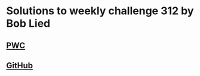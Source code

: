 # Solutions to weekly challenge 312 by Bob Lied

## [PWC](https://perlweeklychallenge.org/blog/perl-weekly-challenge-312/)
## [GitHub](https://github.com/boblied/perlweeklychallenge-club/tree/master/challenge-312/bob-lied)
